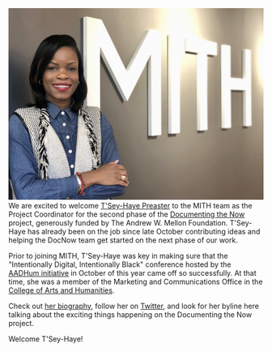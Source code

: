 ![T'Sey-Haye Preaster](../images/2018-12-2994B8EDDDD6410A9D59248326979D6A-980x735.jpg) We are excited to welcome [T'Sey-Haye Preaster](https://mith.umd.edu/people/person/tsey-haye-preaster/) to the MITH team as the Project Coordinator for the second phase of the [Documenting the Now](http://docnow.io) project, generously funded by The Andrew W. Mellon Foundation. T'Sey-Haye has already been on the job since late October contributing ideas and helping the DocNow team get started on the next phase of our work.

Prior to joining MITH, T'Sey-Haye was key in making sure that the "Intentionally Digital, Intentionally Black" conference hosted by the [AADHum initiative](http://aadhum.umd.edu) in October of this year came off so successfully. At that time, she was a member of the Marketing and Communications Office in the [College of Arts and Humanities](https://www.arhu.umd.edu/).

Check out [her biography](https://mith.umd.edu/people/person/tsey-haye-preaster/), follow her on [Twitter](https://twitter.com/RISunshine), and look for her byline here talking about the exciting things happening on the Documenting the Now project.

Welcome T'Sey-Haye!